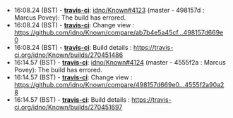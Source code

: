 * <a id="16:08.24">16:08.24 (BST)</a> - __[travis-ci](https://github.com/travis-ci)__: <a href="https://github.com/idno/Known/issues/4123">idno/Known#4123</a> (master - 498157d : Marcus Povey): The build has errored.
* <a id="16:08.24">16:08.24 (BST)</a> - __[travis-ci](https://github.com/travis-ci)__: Change view : https://github.com/idno/Known/compare/ab7b4e5a45cf...498157d669e0
* <a id="16:08.24">16:08.24 (BST)</a> - __[travis-ci](https://github.com/travis-ci)__: Build details : https://travis-ci.org/idno/Known/builds/270451486
* <a id="16:14.57">16:14.57 (BST)</a> - __[travis-ci](https://github.com/travis-ci)__: <a href="https://github.com/idno/Known/issues/4124">idno/Known#4124</a> (master - 4555f2a : Marcus Povey): The build has errored.
* <a id="16:14.57">16:14.57 (BST)</a> - __[travis-ci](https://github.com/travis-ci)__: Change view : https://github.com/idno/Known/compare/498157d669e0...4555f2a90a28
* <a id="16:14.57">16:14.57 (BST)</a> - __[travis-ci](https://github.com/travis-ci)__: Build details : https://travis-ci.org/idno/Known/builds/270451697
